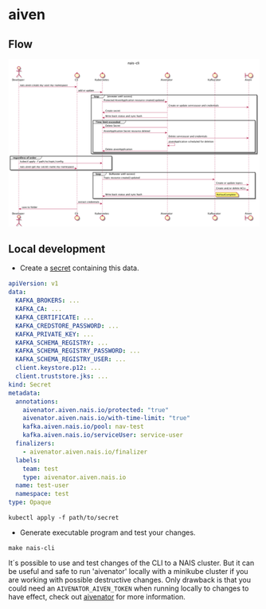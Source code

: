 # aiven

## Flow

![aiven command under the hood](nais-cli-aiven.png)

## Local development

* Create a [secret](https://doc.nais.io/persistence/kafka/#application-config) containing this data.

```yaml
apiVersion: v1
data:
  KAFKA_BROKERS: ...
  KAFKA_CA: ...
  KAFKA_CERTIFICATE: ...
  KAFKA_CREDSTORE_PASSWORD: ...
  KAFKA_PRIVATE_KEY: ...
  KAFKA_SCHEMA_REGISTRY: ...
  KAFKA_SCHEMA_REGISTRY_PASSWORD: ...
  KAFKA_SCHEMA_REGISTRY_USER: ...
  client.keystore.p12: ...
  client.truststore.jks: ...
kind: Secret
metadata:
  annotations:
    aivenator.aiven.nais.io/protected: "true"
    aivenator.aiven.nais.io/with-time-limit: "true"
    kafka.aiven.nais.io/pool: nav-test
    kafka.aiven.nais.io/serviceUser: service-user
  finalizers:
    - aivenator.aiven.nais.io/finalizer
  labels:
    team: test
    type: aivenator.aiven.nais.io
  name: test-user
  namespace: test
type: Opaque
```

```
kubectl apply -f path/to/secret
```

* Generate executable program and test your changes.

```
make nais-cli
```

It´s possible to use and test changes of the CLI to a NAIS cluster. But it can be useful and safe to run 'aivenator'
locally with a minikube cluster if you are working with possible destructive changes. Only drawback is that you could
need an `AIVENATOR_AIVEN_TOKEN` when running locally to changes to have effect, check
out [aivenator](https://github.com/nais/aivenator#working-with-aivenator) for more information.